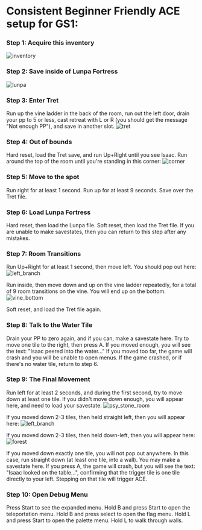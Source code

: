 # Consistent Beginner Friendly ACE setup for GS1:

### Step 1: Acquire this inventory
![inventory](gs1_ace_setup_images/inventory.png)

### Step 2: Save inside of Lunpa Fortress
![lunpa](gs1_ace_setup_images/lunpa.png)

### Step 3: Enter Tret
Run up the vine ladder in the back of the room, run out the left door, drain your pp to 5 or less, cast retreat with L or R (you should get the message "Not enough PP"), and save in another slot.
![tret](gs1_ace_setup_images/tret.png)

### Step 4: Out of bounds
Hard reset, load the Tret save, and run Up+Right until you see Isaac.  Run around the top of the room until you're standing in this corner:
![corner](gs1_ace_setup_images/corner.png)

### Step 5: Move to the spot
Run right for at least 1 second.
Run up for at least 9 seconds.
Save over the Tret file.

### Step 6: Load Lunpa Fortress
Hard reset, then load the Lunpa file.
Soft reset, then load the Tret file.
If you are unable to make savestates, then you can return to this step after any mistakes.

### Step 7: Room Transitions
Run Up+Right for at least 1 second, then move left.  You should pop out here:
![left_branch](gs1_ace_setup_images/left_branch.png)

Run inside, then move down and up on the vine ladder repeatedly, for a total of 9 room transitions on the vine.  You will end up on the bottom.
![vine_bottom](gs1_ace_setup_images/vine_bottom.png)

Soft reset, and load the Tret file again.

### Step 8: Talk to the Water Tile
Drain your PP to zero again, and if you can, make a savestate here.
Try to move one tile to the right, then press A.  If you moved enough, you will see the text: "Isaac peered into the water..."
If you moved too far, the game will crash and you will be unable to open menus.  If the game crashed, or if there's no water tile, return to step 6.

### Step 9: The Final Movement
Run left for at least 2 seconds, and during the first second, try to move down at least one tile.  If you didn't move down enough, you will appear here, and need to load your savestate:
![psy_stone_room](gs1_ace_setup_images/psy_stone_room.png)

If you moved down 2-3 tiles, then held straight left, then you will appear here:
![left_branch](gs1_ace_setup_images/left_branch.png)

If you moved down 2-3 tiles, then held down-left, then you will appear here:
![forest](gs1_ace_setup_images/forest.png)

If you moved down exactly one tile, you will not pop out anywhere.  In this case, run straight down (at least one tile, into a wall).  You may make a savestate here.  If you press A, the game will crash, but you will see the text: "Isaac looked on the table...", confirming that the trigger tile is one tile directly to your left.  Stepping on that tile will trigger ACE.

### Step 10: Open Debug Menu
Press Start to see the expanded menu.  Hold B and press Start to open the teleportation menu.  Hold B and press select to open the flag menu.  Hold L and press Start to open the palette menu.  Hold L to walk through walls.